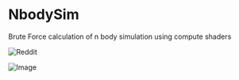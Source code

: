 # NbodySim
Brute Force calculation of n body simulation using compute shaders

![Reddit](https://www.reddit.com/r/indiegames/comments/hmi6uc/i_made_a_n_body_simulation_using_compute_shaders/)

![Image](https://i.imgur.com/nRMQ3XZ.gifv)
